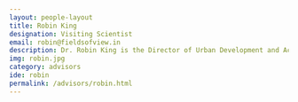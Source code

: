 ```yaml
---
layout: people-layout
title: Robin King
designation: Visiting Scientist
email: robin@fieldsofview.in
description: Dr. Robin King is the Director of Urban Development and Accessibility at EMBARQ. She also is a non-resident Associate at the School of Foreign Service (SFS) at Georgetown University. Previously, she was a Principal Research Scholar at the Center for Study of Science, Technology and Policy (CSTEP), in Bangalore, where she helped lead the Next Generation Infrastructure Laboratory. She held posts at the G7 Group, The Organization of American States, the US Department of State, and Mellon Bank. She holds a PhD in Economics from the University of Texas, Austin.
img: robin.jpg
category: advisors
ide: robin
permalink: /advisors/robin.html
---
```

